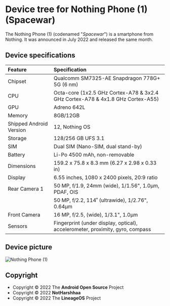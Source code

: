 # Device tree for Nothing Phone (1) (Spacewar)

The Nothing Phone (1) (codenamed "*Spacewar*") is a smartphone from Nothing. It was announced in July 2022 and released the same month.

## Device specifications

| Feature                 | Specification                                                                  |
| :---------------------- | :------------------------------------------------------------------------------|
| Chipset                 | Qualcomm SM7325-AE Snapdragon 778G+ 5G (6 nm)                                  |
| CPU                     | Octa-core (1x2.5 GHz Cortex-A78 & 3x2.4 GHz Cortex-A78 & 4x1.8 GHz Cortex-A55) |
| GPU                     | Adreno 642L                                                                    |
| Memory                  | 8GB/12GB                                                                       |
| Shipped Android Version | 12, Nothing OS                                                                 |
| Storage                 | 128/256 GB UFS 3.1                                                             |
| SIM                     | Dual SIM (Nano-SIM, dual stand-by)                                             |
| Battery                 | Li-Po 4500 mAh, non-removable                                                  |
| Dimensions              | 159.2 x 75.8 x 8.3 mm (6.27 x 2.98 x 0.33 in)                                  |
| Display                 | 6.55 inches, 1080 x 2400 pixels, 20:9 ratio                                    |
| Rear Camera 1           | 50 MP, f/1.9, 24mm (wide), 1/1.56", 1.0µm, PDAF, OIS                           |
|                         | 50 MP, f/2.2, 114˚ (ultrawide), 1/2.76", 0.64µm                                |
| Front Camera            | 16 MP, f/2.5, (wide), 1/3.1", 1.0µm                                            |
| Sensors                 | Fingerprint (under display, optical), accelerometer, proximity, gyro, compass  |

## Device picture
![Nothing Phone (1)](https://i.imgur.com/WjznE1F.png)

## Copyright
 - Copyright © 2022 The **Android Open Source** Project
 - Copyright © 2022 **NotHarshhaa**
 - Copyright © 2022 The **LineageOS** Project
 
